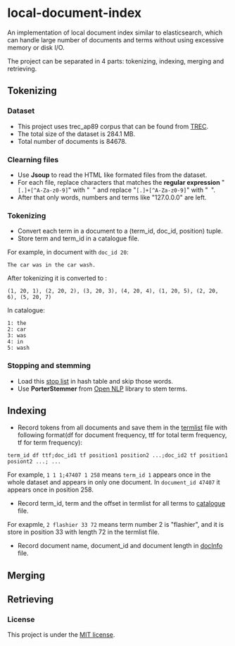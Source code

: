 # local-document-index
An implementation of local document index similar to elasticsearch, which can handle large number of documents and terms without using excessive memory or disk I/O.

The project can be separated in 4 parts: tokenizing, indexing, merging and retrieving.

## Tokenizing

### Dataset
  - This project uses trec_ap89 corpus that can be found from [TREC](http://trec.nist.gov/data.html).
  - The total size of the dataset is 284.1 MB.
  - Total number of documents is 84678.

### Clearning files
  - Use **Jsoup** to read the HTML like formated files from the dataset.
  - For each file, replace characters that matches the **regular expression** "`[.]+[^A-Za-z0-9]`" with "` `" and replace "`[.]+[^A-Za-z0-9]`" with "` `".
  - After that only words, numbers and terms like "127.0.0.0" are left.
  
### Tokenizing
  - Convert each term in a document to a (term_id, doc_id, position) tuple.
  - Store term and term_id in a catalogue file.
  
For example, in document with `doc_id 20`:
```
The car was in the car wash.
```

After tokenizing it is converted to :
```
(1, 20, 1), (2, 20, 2), (3, 20, 3), (4, 20, 4), (1, 20, 5), (2, 20, 6), (5, 20, 7)
```
  
In catalogue:
```
1: the 
2: car 
3: was 
4: in 
5: wash
```


### Stopping and stemming
  - Load this [stop list](stopwords.txt) in hash table and skip those words.
  - Use **PorterStemmer** from [Open NLP](https://opennlp.apache.org/) library to stem terms.


## Indexing
  - Record tokens from all documents and save them in the [termlist](index/termlist.txt) file with following format(df for document frequency, ttf for total term frequency, tf for term frequency):
```
term_id df ttf;doc_id1 tf position1 position2 ...;doc_id2 tf position1 posiont2 ...; ...
```
For example, `1 1 1;47407 1 258` means `term_id 1` appears once in the whole dataset and appears in only one document. In `document_id 47407` it appears once in position 258.
  - Record term_id, term and the offset in termlist for all terms to [catalogue](index/catalogue.txt) file.
  
For exapmle, `2 flashier 33 72` means term number 2 is "flashier", and it is store in position 33 with length 72 in the termlist file.

  - Record document name, document_id and document length in [docInfo](index/docInfo.txt) file.


## Merging

## Retrieving


### License

This project is under the [MIT license](LICENSE).
